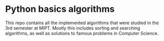 # Python basics algorithms

This repo contains all the implemented algorithms that were studied in the 3rd semester at MIPT. Mostly this includes sorting and searching algorithms, as well as solutions to famous problems in Computer Science.

